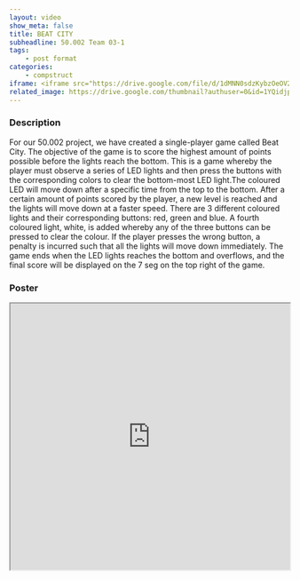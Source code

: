 ```yaml
---
layout: video
show_meta: false
title: BEAT CITY
subheadline: 50.002 Team 03-1
tags:
    - post format
categories:
    - compstruct
iframe: <iframe src="https://drive.google.com/file/d/1dMNN0sdzKybzOeOV2ibQV6nk9qJhEv2L/preview" width="100%" height="480"></iframe>
related_image: https://drive.google.com/thumbnail?authuser=0&id=1YQidjpa86QAC_Y42X1tb0heupFmMZwRk&sz=w300-h300-p-k-nu-iv1
---
```



### Description

For our 50.002 project, we have created a single-player game called Beat City. The objective of the game is to score the highest amount of points possible before the lights reach the bottom. This is a game whereby the player must observe a series of LED lights and then press the buttons with the corresponding colors to clear the bottom-most LED light.The coloured LED will move down after a specific time from the top to the bottom. After a certain amount of points scored by the player, a new level is reached and the lights will move down at a faster speed. There are 3 different coloured lights and their corresponding buttons: red, green and blue. A fourth coloured light, white, is added whereby any of the three buttons can be pressed to clear the colour. If the player presses the wrong button, a penalty is incurred such that all the lights will move down immediately. The game ends when the LED lights reaches the bottom and overflows, and the final score will be displayed on the 7 seg on the top right of the game.

### Poster

<iframe src="https://drive.google.com/file/d/1YQidjpa86QAC_Y42X1tb0heupFmMZwRk/preview" width="100%" height="480"></iframe>
